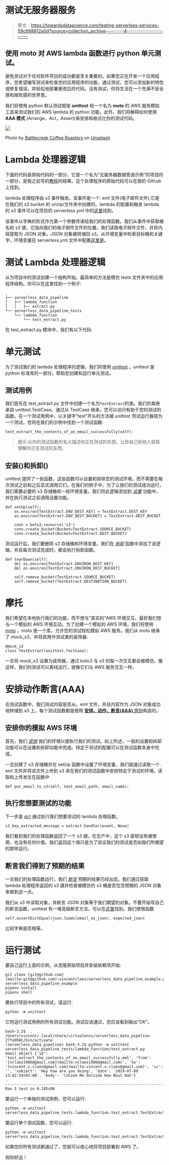 # 测试无服务器服务

> 原文：<https://towardsdatascience.com/testing-serverless-services-59c688812a0d?source=collection_archive---------4----------------------->

## 使用 moto 对 AWS lambda 函数进行 python 单元测试。

避免测试对于任何软件项目的成功都是至关重要的。如果您正在开发一个应用程序，您希望编写测试来检查您的应用程序的功能。通过测试，您可以添加新的特性或修复错误，并轻松地部署更改后的代码。没有测试，你将生活在一个充满不安全感和挫败感的世界里。

我们将使用 python 默认测试框架 **unittest** 和一个名为 **moto** 的 AWS 服务模拟工具来测试我们的 AWS lambda 的 python 功能。此外，我们将解释如何使用 **AAA 模式** (Arrange，Act，Assert)来安排和格式化你的测试代码。

![](img/52fc24291657099564701c82b43c03c8.png)

Photo by [Battlecreek Coffee Roasters](https://unsplash.com/@battlecreekcoffeeroasters?utm_source=unsplash&utm_medium=referral&utm_content=creditCopyText) on [Unsplash](https://unsplash.com/search/photos/quality-control?utm_source=unsplash&utm_medium=referral&utm_content=creditCopyText)

# Lambda 处理器逻辑

下面的代码是原始代码的一部分，它是一个名为“无服务器数据管道示例”的项目的一部分，是我之前写的[教程](/build-a-serverless-data-pipeline-on-aws-7c7d498d9707)的结果。这个处理程序的原始代码可以在我的 Github 上找到。

lambda 处理程序由 s3 事件触发。该事件是一个. eml 文件(电子邮件文件),它是在我们的 s3 bucket 的 unzip/文件夹中创建的。lambda 的配置和触发 lambda 的 s3 事件可以在项目的 serverless.yml 中的[这里](https://github.com/vincentclaes/serverless_data_pipeline_example/blob/master/serverless.yml#L43)找到。

该事件以字典的形式作为第一个参数传递给我们的处理函数。我们从事件中获取桶名和 s3 键，它指向我们的电子邮件文件的位置。我们读取电子邮件文件，并将内容提取为 JSON 对象。JSON 对象被转储回 s3。从环境变量中检索目标桶和关键字。环境变量在 serverless.yml 文件中配置[这里是](https://github.com/vincentclaes/serverless_data_pipeline_example/blob/master/serverless.yml#L52)。

# 测试 Lambda 处理器逻辑

从为项目中的测试创建一个结构开始。最简单的方法是模仿 tests 文件夹中的应用程序结构。你可以在这里找到一个例子:

```
.
├── serverless_data_pipeline
│   ├── lambda_function
│   │   ├── extract.py
└── serverless_data_pipeline_tests
    └── lambda_function
        └── test_extract.py
```

在 test_extract.py 模块中，我们有以下代码:

# 单元测试

为了测试我们的 lambda 处理程序的逻辑，我们将使用 [unittest](https://docs.python.org/3/library/unittest.html#module-unittest) 。unittest 是 python 标准库的一部分，帮助您创建和运行单元测试。

## **测试用例**

我们首先在 test_extract.py 文件中创建一个名为`TestExtract`的类。我们的类继承自 unittest.TestCase。通过从 TestCase 继承，您可以访问有助于您的测试的函数。在一个测试用例中，以关键字“test”开头的方法被 unittest 测试运行器视为一个测试。您将在我们的示例中找到一个测试函数:

```
test_extract_the_contents_of_an_email_successfully(self):
```

> 提示:以你的测试函数的名义描述你正在测试的东西，让你自己和他人容易理解你正在测试的东西。

## **安装()和拆卸()**

unittest 提供了一些函数，这些函数可以设置和拆除您的测试环境，而不需要在每次测试之前和之后显式调用它们。在我们的例子中，为了让我们的测试成功运行，我们需要必要的 s3 存储桶和一些环境变量。我们将此逻辑添加到 [*设置*](https://gist.github.com/vincentclaes/659f940445b482ae74aad92ac5d056bf#file-test_extract-py-L20) 功能中，并在执行测试之前调用设置功能。

```
def setUp(self):
    os.environ[TestExtract.ENV_DEST_KEY] = TestExtract.DEST_KEY
    os.environ[TestExtract.ENV_DEST_BUCKET] = TestExtract.DEST_BUCKET

    conn = boto3.resource('s3')
    conn.create_bucket(Bucket=TestExtract.SOURCE_BUCKET)
    conn.create_bucket(Bucket=TestExtract.DEST_BUCKET)
```

测试运行后，我们要删除 s3 存储桶和环境变量。我们在 [*拆卸*](https://gist.github.com/vincentclaes/659f940445b482ae74aad92ac5d056bf#file-test_extract-py-L28) 函数中添加了该逻辑，并且每次测试完成时，都会执行拆卸函数。

```
def tearDown(self):
    del os.environ[TestExtract.ENVIRON_DEST_KEY]
    del os.environ[TestExtract.ENVIRON_DEST_BUCKET]

    self.remove_bucket(TestExtract.SOURCE_BUCKET)
    self.remove_bucket(TestExtract.DESTINATION_BUCKET)
```

# **摩托**

我们希望在本地执行我们的功能，而不想与“真实的”AWS 环境交互。最好我们想与一个模拟的 AWS 环境互动。为了创建一个模拟的 AWS 环境，我们将使用 [moto](https://github.com/spulec/moto) 。moto 是一个库，允许您的测试轻松模拟 AWS 服务。我们从 moto 继承了 mock_s3，并将其用作测试类的装饰器:

```
@mock_s3
class TestExtract(unittest.TestCase):
```

一旦将 mock_s3 设置为装饰器，通过 boto3 与 s3 的每一次交互都会被模仿。像这样，我们的测试可以离线运行，就像它们与 AWS 服务交互一样。

# 安排动作断言(AAA)

在测试函数中，我们测试内容是否从。eml 文件，并且内容作为 JSON 对象成功地转储到 s3 上。每个测试函数都是按照 [**安排、动作、断言(AAA)** 原则](http://wiki.c2.com/?ArrangeActAssert)构造的。

## **安排你的模拟 AWS 环境**

首先，我们 [*安排*](https://github.com/vincentclaes/serverless_data_pipeline_example/blob/master/serverless_data_pipeline_tests/lambda_function/test_extract.py#L106) 我们的环境以便执行我们的测试。如上所述，一般的设置和拆卸功能可以在设置和拆卸功能中完成。特定于测试的配置可以在测试函数本身中完成。

一旦创建了 s3 存储桶并在 setUp 函数中设置了环境变量，我们就通过读取一个. eml 文件并将该文件上传到 s3 来在我们的测试函数中安排特定于测试的环境。读取和上传发生在函数中

```
def put_email_to_s3(self, test_email_path, email_name):
```

## **执行您想要测试的功能**

下一步是 [*act*](https://github.com/vincentclaes/serverless_data_pipeline_example/blob/master/serverless_data_pipeline_tests/lambda_function/test_extract.py#L113) 通过执行我们想要测试的 lambda 处理函数。

```
s3_key_extracted_message = extract.handler(event, None)
```

我们看到我们的处理函数返回了一个 s3 键。在生产中，这个 s3 密钥没有被使用，也没有任何价值。我们返回这个值只是为了验证我们的测试是否如我们所期望的那样运行。

## **断言我们得到了预期的结果**

一旦我们的处理函数运行，我们 [*断言*](https://github.com/vincentclaes/serverless_data_pipeline_example/blob/master/serverless_data_pipeline_tests/lambda_function/test_extract.py#L116) 预期的结果已经出现。我们通过获取 lambda 处理程序返回的 s3 键并检查被模仿的 s3 桶是否包含预期的 JSON 对象来做到这一点。

我们从 s3 中读取对象，并断言 JSON 对象等于我们期望的对象。不要开始写自己的断言函数，unittest 有一堆高级断言方法，可以在[这里](https://docs.python.org/2/library/unittest.html#assert-methods)找到。我们使用函数

```
self.assertDictEqual(json.loads(email_as_json), expected_json)
```

比较字典是否相等。

# 运行测试

要自己运行上面的示例，从克隆原始项目并安装依赖项开始:

```
git clone [git@github.com](mailto:git@github.com):vincentclaes/serverless_data_pipeline_example.gitcd serverless_data_pipeline_example
pipenv install
pipenv shell
```

要执行项目中的所有测试，请运行:

```
python -m unittest
```

它将运行测试用例的所有测试功能。测试应该通过，您应该看到输出“OK”。

```
bash-3.2$  . /Users/vincent/.local/share/virtualenvs/serverless_data_pipeline-27feO5HC/bin/activate
(serverless_data_pipeline) bash-3.2$ python -m unittest serverless_data_pipeline_tests/lambda_function/test_extract.py
email object {'id': 'test_extract_the_contents_of_an_email_successfully.eml', 'from': '[vclaes1986@gmail.com](mailto:vclaes1986@gmail.com)', 'to': '[vincent.v.claes@gmail.com](mailto:vincent.v.claes@gmail.com)', 'cc': '', 'subject': 'Hey how are you doing', 'date': '2019-07-09 13:42:54+02:00', 'body': '\nCash Me Outside How Bout Dah'}
.
----------------------------------------------------------------------
Ran 1 test in 0.185sOK
```

要运行一个单独的测试用例，您可以运行:

```
python -m unittest serverless_data_pipeline_tests.lambda_function.test_extract.TestExtract
```

要运行单个测试函数，您可以运行:

```
python -m unittest serverless_data_pipeline_tests.lambda_function.test_extract.TestExtract.test_extract_the_contents_of_an_email_successfully
```

如果您的所有测试都通过了，您就可以放心地将项目部署到 AWS 了。

祝你好运！